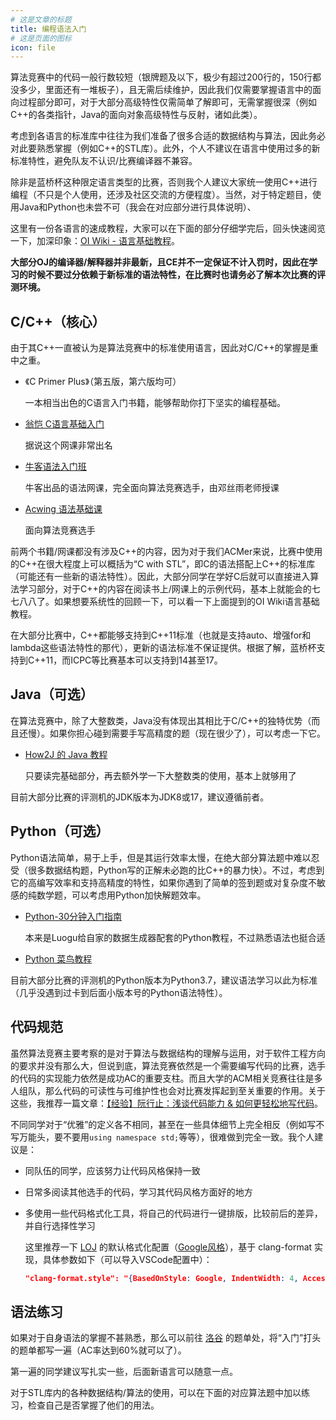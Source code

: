 ```yaml
---
# 这是文章的标题
title: 编程语法入门
# 这是页面的图标
icon: file
---
```


<!-- more -->


算法竞赛中的代码一般行数较短（银牌题及以下，极少有超过200行的，150行都没多少，里面还有一堆板子），且无需后续维护，因此我们仅需要掌握语言中的面向过程部分即可，对于大部分高级特性仅需简单了解即可，无需掌握很深（例如C++的各类指针，Java的面向对象高级特性与反射，诸如此类）。

考虑到各语言的标准库中往往为我们准备了很多合适的数据结构与算法，因此务必对此要熟悉掌握（例如C++的STL库）。此外，个人不建议在语言中使用过多的新标准特性，避免队友不认识/比赛编译器不兼容。

除非是蓝桥杯这种限定语言类型的比赛，否则我个人建议大家统一使用C++进行编程（不只是个人使用，还涉及社区交流的方便程度）。当然，对于特定题目，使用Java和Python也未尝不可（我会在对应部分进行具体说明）、

这里有一份各语言的速成教程，大家可以在下面的部分仔细学完后，回头快速阅览一下，加深印象：[OI Wiki - 语言基础教程](https://oi-wiki.org/lang/)。

**大部分OJ的编译器/解释器并非最新，且CE并不一定保证不计入罚时，因此在学习的时候不要过分依赖于新标准的语法特性，在比赛时也请务必了解本次比赛的评测环境。**

## C/C++（核心）

由于其C++一直被认为是算法竞赛中的标准使用语言，因此对C/C++的掌握是重中之重。

* 《C Primer Plus》（第五版，第六版均可）

  一本相当出色的C语言入门书籍，能够帮助你打下坚实的编程基础。

* [翁恺 C语言基础入门](https://www.bilibili.com/video/BV1dr4y1n7vA/)

  据说这个网课非常出名
  
* [牛客语法入门班](https://ac.nowcoder.com/courses/cover/live/678)

  牛客出品的语法网课，完全面向算法竞赛选手，由邓丝雨老师授课
  
* [Acwing 语法基础课](https://www.acwing.com/activity/content/21/)

  面向算法竞赛选手

前两个书籍/网课都没有涉及C++的内容，因为对于我们ACMer来说，比赛中使用的C++在很大程度上可以概括为“C with STL”，即C的语法搭配上C++的标准库（可能还有一些新的语法特性）。因此，大部分同学在学好C后就可以直接进入算法学习部分，对于C++的内容在阅读书上/网课上的示例代码，基本上就能会的七七八八了。如果想要系统性的回顾一下，可以看一下上面提到的OI Wiki语言基础教程。

在大部分比赛中，C++都能够支持到C++11标准（也就是支持auto、增强for和lambda这些语法特性的那代），更新的语法标准不保证提供。根据了解，蓝桥杯支持到C++11，而ICPC等比赛基本可以支持到14甚至17。

## Java（可选）

在算法竞赛中，除了大整数类，Java没有体现出其相比于C/C++的独特优势（而且还慢）。如果你担心碰到需要手写高精度的题（现在很少了），可以考虑一下它。

* [How2J 的 Java 教程](https://how2j.cn/)

  只要读完基础部分，再去额外学一下大整数类的使用，基本上就够用了

目前大部分比赛的评测机的JDK版本为JDK8或17，建议遵循前者。

## Python（可选）

Python语法简单，易于上手，但是其运行效率太慢，在绝大部分算法题中难以忍受（很多数据结构题，Python写的正解未必跑的比C++的暴力快）。不过，考虑到它的高编写效率和支持高精度的特性，如果你遇到了简单的签到题或对复杂度不敏感的纯数学题，可以考虑用Python加快解题效率。

* [Python-30分钟入门指南](https://github.com/luogu-dev/cyaron/wiki/Python-30%E5%88%86%E9%92%9F%E5%85%A5%E9%97%A8%E6%8C%87%E5%8D%97)

  本来是Luogu给自家的数据生成器配套的Python教程，不过熟悉语法也挺合适

* [Python 菜鸟教程](https://www.runoob.com/python/python-tutorial.html)

目前大部分比赛的评测机的Python版本为Python3.7，建议语法学习以此为标准（几乎没遇到过卡到后面小版本号的Python语法特性）。

## 代码规范

虽然算法竞赛主要考察的是对于算法与数据结构的理解与运用，对于软件工程方向的要求并没有那么大，但说到底，算法竞赛依然是一个需要编写代码的比赛，选手的代码的实现能力依然是成功AC的重要支柱。而且大学的ACM相关竞赛往往是多人组队，那么代码的可读性与可维护性也会对比赛发挥起到至关重要的作用。关于这些，我推荐一篇文章：[【经验】阮行止：浅谈代码能力 & 如何更轻松地写代码](https://mp.weixin.qq.com/s/G-aOA9qcPuJXQFT6slx0Fw)。

不同同学对于“优雅”的定义各不相同，甚至在一些具体细节上完全相反（例如写不写万能头，要不要用`using namespace std;`等等），很难做到完全一致。我个人建议是：

* 同队伍的同学，应该努力让代码风格保持一致

* 日常多阅读其他选手的代码，学习其代码风格方面好的地方

* 多使用一些代码格式化工具，将自己的代码进行一键排版，比较前后的差异，并自行选择性学习

  这里推荐一下 [LOJ](loj.ac) 的默认格式化配置（[Google风格](https://zh-google-styleguide.readthedocs.io/en/latest/contents/)），基于 clang-format 实现，具体参数如下（可以导入VSCode配置中）：

  ```json
  "clang-format.style": "{BasedOnStyle: Google, IndentWidth: 4, AccessModifierOffset: -4, SortIncludes: false, AllowShortIfStatementsOnASingleLine: false, ColumnLimit: 110, Cpp11BracedListStyle: false }"
  ```

## 语法练习

如果对于自身语法的掌握不甚熟悉，那么可以前往 [洛谷](https://www.luogu.com.cn/) 的题单处，将“入门”打头的题单都写一遍（AC率达到60%就可以了）。

第一遍的同学建议写扎实一些，后面新语言可以随意一点。

对于STL库内的各种数据结构/算法的使用，可以在下面的对应算法题中加以练习，检查自己是否掌握了他们的用法。

